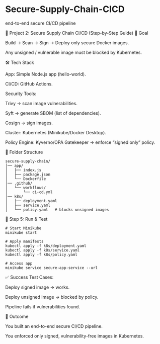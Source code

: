 # Secure-Supply-Chain-CICD
end-to-end secure CI/CD pipeline


🔐 Project 2: Secure Supply Chain CI/CD (Step-by-Step Guide)
🎯 Goal

Build → Scan → Sign → Deploy only secure Docker images.

Any unsigned / vulnerable image must be blocked by Kubernetes.

🛠️ Tech Stack

App: Simple Node.js app (hello-world).

CI/CD: GitHub Actions.

Security Tools:

Trivy → scan image vulnerabilities.

Syft → generate SBOM (list of dependencies).

Cosign → sign images.

Cluster: Kubernetes (Minikube/Docker Desktop).

Policy Engine: Kyverno/OPA Gatekeeper → enforce “signed only” policy.

📂 Folder Structure

```
secure-supply-chain/
│── app/
│   ├── index.js
│   ├── package.json
│   └── Dockerfile
│── .github/
│   └── workflows/
│       └── ci-cd.yml
│── k8s/
│   ├── deployment.yaml
│   ├── service.yaml
│   └── policy.yaml   # blocks unsigned images

```


🧩 Step 5: Run & Test
```
# Start Minikube
minikube start

# Apply manifests
kubectl apply -f k8s/deployment.yaml
kubectl apply -f k8s/service.yaml
kubectl apply -f k8s/policy.yaml

# Access app
minikube service secure-app-service --url
```


✅ Success Test Cases:

Deploy signed image → works.

Deploy unsigned image → blocked by policy.

Pipeline fails if vulnerabilities found.


📘 Outcome

You built an end-to-end secure CI/CD pipeline.

You enforced only signed, vulnerability-free images in Kubernetes.


